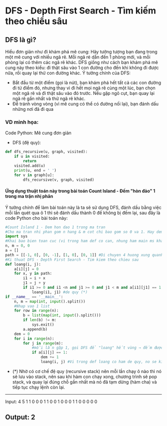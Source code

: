 # DFS - Depth First Search - Tìm kiếm theo chiều sâu

## DFS là gì?
Hiểu đơn giản như đi khám phá mê cung: Hãy tưởng tượng bạn đang trong một mê cung với nhiều ngã rẽ. Mỗi ngã ré dẫn đến 1 phòng mới, và mỗi phòng lại có thêm các ngã rẽ khác. DFS giống như cách bạn khám phá mê cung này theo kiểu: đi thật sâu vào 1 con đường cho đến khi không đi được nữa, rồi quay lại thử con đường khác.
Ý tưởng chính của DFS:
- Bắt đầu từ một điểm (gọi là nút), bạn khám phá hết tất cả các con đường đi từ điểm đó, nhưng thay vì đi hết mọi ngã rẽ cùng một lúc, bạn chọn một ngã rẽ và đi thật sâu vào đó trước. Nếu gặp ngõ cụt, bạn quay lại ngã rẽ gần nhất và thử ngã rẽ khác.
- Để tránh vòng vòng (vì mê cung có thể có đường nối lại), bạn đánh dấu những nơi đã đi qua

### VD minh họa:
Code Python: Mê cung đơn giản
- DFS (đệ quy):
```python
def dfs_recursive(u, graph, visited):
    if u in visited:
        return
    visited.add(u)
    print(u, end = ' ')
    for v in graph[u]:
        dfs_recursive(v, graph, visited)
```
#### Ứng dụng thuật toán này trong bài toán Count Island - Đếm "hòn đảo" 1 trong ma trận nhị phân
Ý tưởng chính để làm bài toán này là ta sẽ sử dụng DFS, đánh dấu bằng việc mỗi lần quét qua ô 1 thì sẽ đánh dấu thành 0 để không bị đếm lại, sau đây là code Python cho bài toán này:
```python
#Count Island 1 - Dem hon dao 1 trong ma tran
#Cho ma tran nhi phan gom n hang & m cot chi bao gom so 0 va 1. Hay dem so luong mien cac so 1 trong ma tran, cac o so 1 duoc coi la cung mien neu chung co chung canh
import sys
#Khai bao bien toan cuc (vi trong ham def co can, nhung ham main ms khai bao)
n, m = 0, 0
a = []
path = [[-1, 0], [0, -1], [1, 0], [0, 1]] #Di chuyen 4 huong xung quanh
#Ki thuat DFS - Depth First Search - Tim kiem theo chieu sau
def loang(i, j):
    a[i][j] = 0
    for x, y in path:
        i1 = i + x
        j1 = j + y
        if i1 >= 0 and i1 <n and j1 >= 0 and j1 < m and a[i1][j1] == 1: # < n & < m vi index chay tu 0
            loang(i1, j1) #de quy (*)
if __name__ == '__main__':
    n, m = map(int, input().split())
    #Nhap vao 1 list
    for row in range(n):
        b = list(map(int, input().split()))
        if len(b) != m:
            sys.exit()
        a.append(b)
    dem = 0
    for i in range(n):
        for j in range(m):
            #mỗi lần gặp 1, gọi DFS để "loang" hết vùng → đếm được số đảo.
            if a[i][j] == 1:
                dem += 1
                loang(i, j) #Vi trong def loang co ham de quy, no se kiem tra het tat ca o 1 xung quanh,roi gan 0, nen vong lap moi o day no se ko check nua
```
- (*) Nhờ có cơ chế đệ quy (recursive stack) nên mỗi lần chạy ô nào thì nó sẽ lưu vào stack, nên sau khi hàm con chạy xong, chương trình sẽ pop stack, và quay lại đúng chỗ gần nhất mà nó đã tạm dừng (hàm cha) và tiếp tục chạy lệnh còn lại.
----------------------
Input:
4 5
1 1 0 0 0
1 1 0 0 1
0 0 0 1 1
0 0 0 0 0

Output:
2
----------------------
